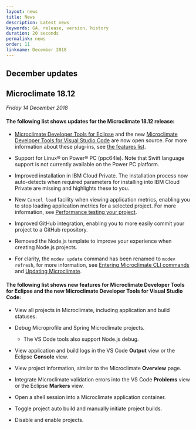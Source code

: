 ```yaml
---
layout: news
title: News
description: Latest news
keywords: GA, release, version, history
duration: 20 seconds
permalink: news
order: 11
linkname: December 2018
---
```


## December updates
## Microclimate 18.12

*Friday 14 December 2018*

#### The following list shows updates for the Microclimate 18.12 release:
- [Microclimate Developer Tools for Eclipse](mdteclipseoverview) and the new [Microclimate Developer Tools for Visual Studio Code](mdt-vsc-overview) are now open source. For more information about these plug-ins, see [the features list](#the-following-list-shows-new-features-for-microclimate-developer-tools-for-eclipse-and-the-new-microclimate-developer-tools-for-visual-studio-code).

- Support for Linux® on Power® PC (ppc64le). Note that Swift language support is not currently available on the Power PC platform.

- Improved installation in IBM Cloud Private. The installation process now auto-detects when required parameters for installing into IBM Cloud Private are missing and highlights these to you.

- New `Cancel load` facility when viewing application metrics, enabling you to stop loading application metrics for a selected project. For more information, see [Performance testing your project](performancetesting).

- Improved GitHub integration, enabling you to more easily commit your project to a GitHub repository.

- Removed the Node.js template to improve your experience when creating Node.js projects.

- For clarity, the `mcdev update` command has been renamed to `mcdev refresh`, for more information, see [Entering Microclimate CLI commands](clicommands) and [Updating Microclimate](updating).

#### The following list shows new features for Microclimate Developer Tools for Eclipse and the new Microclimate Developer Tools for Visual Studio Code:
- View all projects in Microclimate, including application and build statuses.

- Debug Microprofile and Spring Microclimate projects.
  - The VS Code tools also support Node.js debug.

- View application and build logs in the VS Code **Output** view or the Eclipse **Console** view.

- View project information, similar to the Microclimate **Overview** page.

- Integrate Microclimate validation errors into the VS Code **Problems** view or the Eclipse **Markers** view.

- Open a shell session into a Microclimate application container.

- Toggle project auto build and manually initiate project builds.

- Disable and enable projects.
